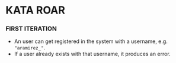 KATA ROAR
==============

### FIRST ITERATION
* An user can get registered in the system with a username, e.g. ```"aramirez_"```.
* If a user already exists with that username, it produces an error.
